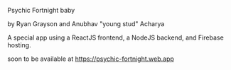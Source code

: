 Psychic Fortnight baby

by Ryan Grayson and Anubhav "young stud" Acharya

A special app using a ReactJS frontend, a NodeJS backend, and Firebase hosting.

soon to be available at https://psychic-fortnight.web.app